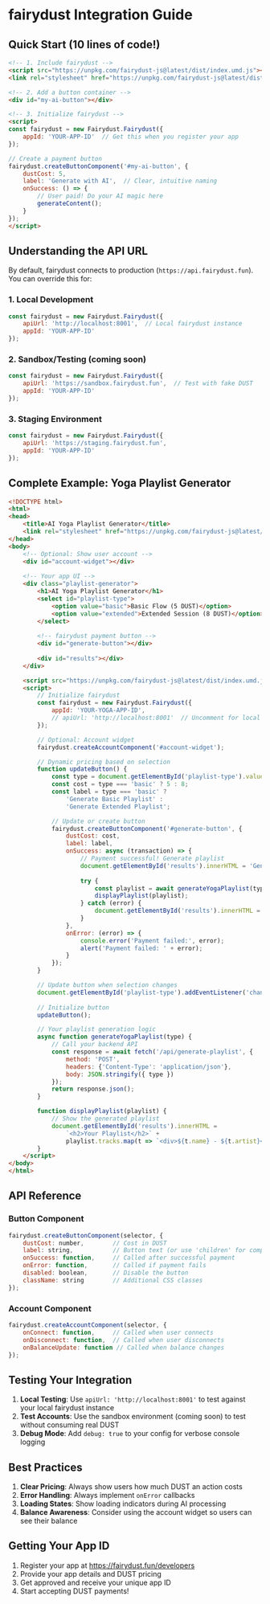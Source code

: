 # fairydust Integration Guide

## Quick Start (10 lines of code!)

```html
<!-- 1. Include fairydust -->
<script src="https://unpkg.com/fairydust-js@latest/dist/index.umd.js"></script>
<link rel="stylesheet" href="https://unpkg.com/fairydust-js@latest/dist/fairydust.css">

<!-- 2. Add a button container -->
<div id="my-ai-button"></div>

<!-- 3. Initialize fairydust -->
<script>
const fairydust = new Fairydust.Fairydust({
    appId: 'YOUR-APP-ID'  // Get this when you register your app
});

// Create a payment button
fairydust.createButtonComponent('#my-ai-button', {
    dustCost: 5,
    label: 'Generate with AI',  // Clear, intuitive naming
    onSuccess: () => {
        // User paid! Do your AI magic here
        generateContent();
    }
});
</script>
```

## Understanding the API URL

By default, fairydust connects to production (`https://api.fairydust.fun`). You can override this for:

### 1. Local Development
```javascript
const fairydust = new Fairydust.Fairydust({
    apiUrl: 'http://localhost:8001',  // Local fairydust instance
    appId: 'YOUR-APP-ID'
});
```

### 2. Sandbox/Testing (coming soon)
```javascript
const fairydust = new Fairydust.Fairydust({
    apiUrl: 'https://sandbox.fairydust.fun',  // Test with fake DUST
    appId: 'YOUR-APP-ID'
});
```

### 3. Staging Environment
```javascript
const fairydust = new Fairydust.Fairydust({
    apiUrl: 'https://staging.fairydust.fun',
    appId: 'YOUR-APP-ID'
});
```

## Complete Example: Yoga Playlist Generator

```html
<!DOCTYPE html>
<html>
<head>
    <title>AI Yoga Playlist Generator</title>
    <link rel="stylesheet" href="https://unpkg.com/fairydust-js@latest/dist/fairydust.css">
</head>
<body>
    <!-- Optional: Show user account -->
    <div id="account-widget"></div>
    
    <!-- Your app UI -->
    <div class="playlist-generator">
        <h1>AI Yoga Playlist Generator</h1>
        <select id="playlist-type">
            <option value="basic">Basic Flow (5 DUST)</option>
            <option value="extended">Extended Session (8 DUST)</option>
        </select>
        
        <!-- fairydust payment button -->
        <div id="generate-button"></div>
        
        <div id="results"></div>
    </div>

    <script src="https://unpkg.com/fairydust-js@latest/dist/index.umd.js"></script>
    <script>
        // Initialize fairydust
        const fairydust = new Fairydust.Fairydust({
            appId: 'YOUR-YOGA-APP-ID',
            // apiUrl: 'http://localhost:8001'  // Uncomment for local testing
        });

        // Optional: Account widget
        fairydust.createAccountComponent('#account-widget');

        // Dynamic pricing based on selection
        function updateButton() {
            const type = document.getElementById('playlist-type').value;
            const cost = type === 'basic' ? 5 : 8;
            const label = type === 'basic' ? 
                'Generate Basic Playlist' : 
                'Generate Extended Playlist';

            // Update or create button
            fairydust.createButtonComponent('#generate-button', {
                dustCost: cost,
                label: label,
                onSuccess: async (transaction) => {
                    // Payment successful! Generate playlist
                    document.getElementById('results').innerHTML = 'Generating...';
                    
                    try {
                        const playlist = await generateYogaPlaylist(type);
                        displayPlaylist(playlist);
                    } catch (error) {
                        document.getElementById('results').innerHTML = 'Error: ' + error;
                    }
                },
                onError: (error) => {
                    console.error('Payment failed:', error);
                    alert('Payment failed: ' + error);
                }
            });
        }

        // Update button when selection changes
        document.getElementById('playlist-type').addEventListener('change', updateButton);
        
        // Initialize button
        updateButton();

        // Your playlist generation logic
        async function generateYogaPlaylist(type) {
            // Call your backend API
            const response = await fetch('/api/generate-playlist', {
                method: 'POST',
                headers: {'Content-Type': 'application/json'},
                body: JSON.stringify({ type })
            });
            return response.json();
        }

        function displayPlaylist(playlist) {
            // Show the generated playlist
            document.getElementById('results').innerHTML = 
                `<h2>Your Playlist</h2>` + 
                playlist.tracks.map(t => `<div>${t.name} - ${t.artist}</div>`).join('');
        }
    </script>
</body>
</html>
```

## API Reference

### Button Component

```javascript
fairydust.createButtonComponent(selector, {
    dustCost: number,        // Cost in DUST
    label: string,           // Button text (or use 'children' for compatibility)
    onSuccess: function,     // Called after successful payment
    onError: function,       // Called if payment fails
    disabled: boolean,       // Disable the button
    className: string        // Additional CSS classes
});
```

### Account Component

```javascript
fairydust.createAccountComponent(selector, {
    onConnect: function,     // Called when user connects
    onDisconnect: function,  // Called when user disconnects  
    onBalanceUpdate: function // Called when balance changes
});
```

## Testing Your Integration

1. **Local Testing**: Use `apiUrl: 'http://localhost:8001'` to test against your local fairydust instance
2. **Test Accounts**: Use the sandbox environment (coming soon) to test without consuming real DUST
3. **Debug Mode**: Add `debug: true` to your config for verbose console logging

## Best Practices

1. **Clear Pricing**: Always show users how much DUST an action costs
2. **Error Handling**: Always implement `onError` callbacks
3. **Loading States**: Show loading indicators during AI processing
4. **Balance Awareness**: Consider using the account widget so users can see their balance

## Getting Your App ID

1. Register your app at https://fairydust.fun/developers
2. Provide your app details and DUST pricing
3. Get approved and receive your unique app ID
4. Start accepting DUST payments!
</content>